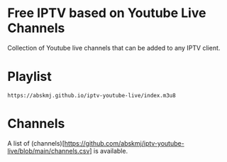 # Free IPTV based on Youtube Live Channels
Collection of Youtube live channels that can be added to any IPTV client.

# Playlist
```
https://abskmj.github.io/iptv-youtube-live/index.m3u8
```

# Channels
A list of (channels)[https://github.com/abskmj/iptv-youtube-live/blob/main/channels.csv] is available.